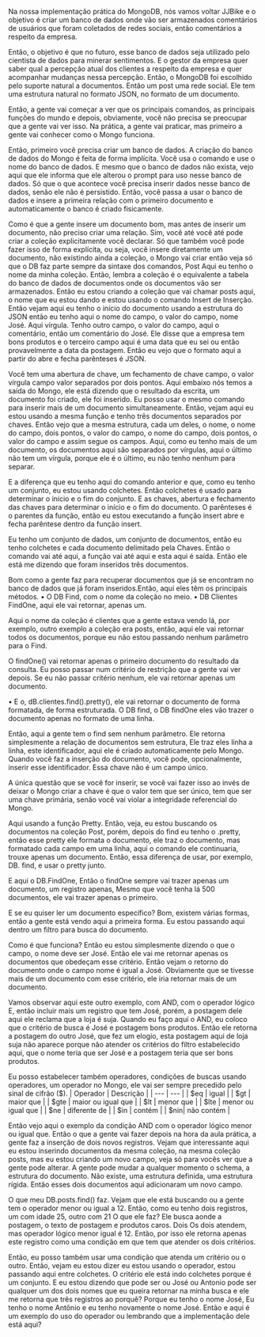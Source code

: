 Na nossa implementação prática do MongoDB, nós vamos voltar JJBike e o objetivo é criar um banco de dados onde vão ser armazenados comentários de usuários que foram coletados de redes sociais, então comentários a respeito da empresa.

Então, o objetivo é que no futuro, esse banco de dados seja utilizado pelo cientista de dados para minerar sentimentos. E o gestor da empresa quer saber qual a percepção atual dos clientes a respeito da empresa e quer acompanhar mudanças nessa percepção. Então, o MongoDB foi escolhido pelo suporte natural a documentos. Então um post uma rede social. Ele tem uma estrutura natural no formato JSON, no formato de um documento. 

Então, a gente vai começar a ver que os principais comandos, as principais funções do mundo e depois, obviamente, você não precisa se preocupar que a gente vai ver isso. Na prática, a gente vai praticar, mas primeiro a gente vai conhecer como o Mongo funciona.

Então, primeiro você precisa criar um banco de dados. A criação do banco de dados do Mongo é feita de forma implícita. Você usa o comando e use o nome do banco de dados. E mesmo que o banco de dados não exista, vejo aqui que ele informa que ele alterou o prompt para uso nesse banco de dados.
Só que o que acontece você precisa inserir dados nesse banco de dados, senão ele não é persistido. Então, você passa a usar o banco de dados e insere a primeira relação com o primeiro documento e automaticamente o banco é criado fisicamente.

Como é que a gente insere um documento bom, mas antes de inserir um documento, não preciso criar uma relação. Sim, você até você até pode criar a coleção explicitamente você declarar. Só que também você pode fazer isso de forma explícita, ou seja, você insere diretamente um documento, não existindo ainda a coleção, o Mongo vai criar então veja só que o DB faz parte sempre da sintaxe dos comandos, Post Aqui eu tenho o nome da minha coleção. Então, lembra a coleção é o equivalente a tabela do banco de dados de documentos onde os documentos vão ser armazenados. Então eu estou criando a coleção que vai chamar posts aqui, o nome que eu estou dando e estou usando o comando Insert de Inserção. Então vejam aqui eu tenho o início do documento usando a estrutura do JSON então eu tenho aqui o nome do campo, o valor do campo, nome José. Aqui vírgula. Tenho outro campo, o valor do campo, aqui o comentário, então um comentário do José. Ele disse que a empresa tem bons produtos e o terceiro campo aqui é uma data que eu sei ou então provavelmente a data da postagem. Então eu vejo que o formato aqui a partir do abre e fecha parênteses é JSON.

Você tem uma abertura de chave, um fechamento de chave campo, o valor vírgula campo valor separados por dois pontos. Aqui embaixo nós temos a saída do Mongo, ele está dizendo que o resultado da escrita, um documento foi criado, ele foi inserido. Eu posso usar o mesmo comando para inserir mais de um documento simultaneamente. Então, vejam aqui eu estou usando a mesma função e tenho três documentos separados por chaves. Então vejo que a mesma estrutura, cada um deles, o nome, o nome do campo, dois pontos, o valor do campo, o nome do campo, dois pontos, o valor do campo e assim segue os campos.
Aqui, como eu tenho mais de um documento, os documentos aqui são separados por vírgulas, aqui o último não tem um vírgula, porque ele é o último, eu não tenho nenhum para separar.

E a diferença que eu tenho aqui do comando anterior e que, como eu tenho um conjunto, eu estou usando colchetes. Então colchetes é usado para determinar o início e o fim do conjunto. E as chaves, abertura e fechamento das chaves para determinar o início e o fim do documento. O parênteses é o parentes da função, então eu estou executando a função insert abre e fecha parêntese dentro da função insert.

Eu tenho um conjunto de dados, um conjunto de documentos, então eu tenho colchetes e cada documento delimitado pela Chaves. Então o comando vai até aqui, a função vai até aqui e esta aqui é saída. Então ele está me dizendo que foram inseridos três documentos. 

Bom como a gente faz para recuperar documentos que já se encontram no banco de dados que já foram inseridos.Então, aqui eles têm os principais métodos.
•	O DB Find, com o nome da coleção no meio.
•	DB Clientes FindOne, aqui ele vai retornar, apenas um.

Aqui o nome da coleção é clientes que a gente estava vendo lá, por exemplo, outro exemplo a coleção era posts, então, aqui ele vai retornar todos os documentos, porque eu não estou passando nenhum parâmetro para o Find.

O findOne()  vai retornar apenas o primeiro documento do resultado da consulta. Eu posso passar num critério de restrição que a gente vai ver depois.
Se eu não passar critério nenhum, ele vai retornar apenas um documento.

•	E o, dB.clientes.find().pretty(),  ele vai retornar o documento de forma formatada, de forma estruturada.
O DB find, o DB findOne eles vão trazer o documento apenas no formato de uma linha.

Então, aqui a gente tem o find sem nenhum parâmetro. Ele retorna simplesmente a relação de documentos sem estrutura, Ele traz eles linha a linha, este identificador, aqui ele é criado automaticamente pelo Mongo.
Quando você faz a inserção do documento, você pode, opcionalmente, inserir esse identificador. Essa chave não é um campo único.

A única questão que se você for inserir, se você vai fazer isso ao invés de deixar o Mongo criar a chave é que o valor tem que ser único, tem que ser uma chave primária, senão você vai violar a integridade referencial do Mongo.

Aqui usando a função Pretty.
Então, veja, eu estou buscando os documentos na coleção Post, porém, depois do find  eu tenho o .pretty, então esse pretty ele formata o documento, ele traz o documento, mas formatado cada campo em uma linha, aqui o comando ele continuaria, trouxe apenas um documento.
Então, essa diferença de usar, por exemplo, DB. find, e usar o pretty junto.

E aqui o DB.FindOne, Então o findOne sempre vai trazer apenas um documento, um registro apenas, Mesmo que você tenha lá 500 documentos, ele vai trazer apenas o primeiro.

E se eu quiser ler um documento específico?
Bom, existem várias formas, então a gente está vendo aqui a primeira forma.
Eu estou passando aqui dentro um filtro para busca do documento.

Como é que funciona? Então eu estou simplesmente dizendo o que o campo, o nome deve ser José. Então ele vai me retornar apenas os documentos que obedeçam esse critério. Então vejam o retorno do documento onde o campo nome é igual a José. Obviamente que se tivesse mais de um documento com esse critério, ele iria retornar mais de um documento.

Vamos observar aqui este outro exemplo, com AND, com o operador lógico E, então incluir mais um registro que tem José, porém, a postagem dele aqui ele reclama que a loja é suja. Quando eu faço aqui o AND, eu coloco que o critério de busca é José e postagem bons produtos. Então ele retorna a postagem do outro José, que fez um elogio, esta postagem aqui de loja suja não aparece porque não atender os critérios do filtro estabelecido aqui, que o nome teria que ser José e a postagem teria que ser bons produtos.

Eu posso estabelecer também operadores, condições de buscas usando operadores, um operador no Mongo, ele vai ser sempre precedido pelo sinal de cifrão ($).
| Operador | Descrição |
| --- | --- |
| $eq | igual |
| $gt | maior que |
| $gte | maior ou igual que |
| $lt | menor que |
| $lte | menor ou igual que |
| $ne | diferente de |
| $in | contém |
| $nin| não contém |


Então vejo aqui o exemplo da condição AND com o operador lógico menor ou igual que.
Então o que a gente vai fazer depois na hora da aula prática, a gente faz a inserção de dois novos registros. Vejam que interessante aqui eu estou inserindo documentos da mesma coleção, na mesma coleção posts, mas eu estou criando um novo campo, veja só para vocês ver que a gente pode alterar. A gente pode mudar a qualquer momento o schema, a estrutura do documento. Não existe, uma estrutura definida, uma estrutura rígida. Então esses dois documentos aqui adicionaram um novo campo.

O que meu DB.posts.find() faz. Vejam que ele está buscando ou a gente tem o operador menor ou igual a 12. Então, como eu tenho dois registros, um com idade 25, outro com 21 O que ele faz?
Ele busca aonde a postagem, o texto de postagem e produtos caros.
Dois Os dois atendem, mas operador lógico menor igual é 12. Então, por isso ele retorna apenas este registro como uma condição em que tem que atender os dois critérios.

Então, eu posso também usar uma condição que atenda um critério ou o outro. Então, vejam eu estou dizer eu estou usando o operador, estou passando aqui entre colchetes. O critério ele está indo colchetes porque é um conjunto. E eu estou dizendo que pode ser ou José ou Antonio pode ser qualquer um dos dois nomes que eu queira retornar na minha busca e ele me retorna que três registros ao porquê?
Porque eu tenho o nome José, Eu tenho o nome Antônio e eu tenho novamente o nome José. Então e aqui é um exemplo do uso do operador ou lembrando que a implementação dele está aqui?
